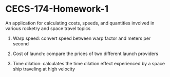 # CECS-174-Homework-1
An application for calculating costs, speeds, and quantities involved in various rocketry and space travel topics

1. Warp speed: convert speed between warp factor and meters per second

2. Cost of launch: compare the prices of two different launch providers

3. Time dilation: calculates the time dilation effect experienced by a space ship traveling at high velocity
